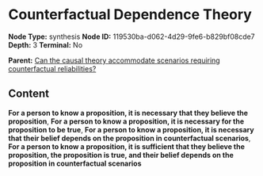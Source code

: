 # Counterfactual Dependence Theory

**Node Type:** synthesis
**Node ID:** 119530ba-d062-4d29-9fe6-b829bf08cde7
**Depth:** 3
**Terminal:** No

**Parent:** [Can the causal theory accommodate scenarios requiring counterfactual reliabilities?](can-the-causal-theory-accommodate-scenarios-requiring-counterfactual-reliabilities.md)

## Content

**For a person to know a proposition, it is necessary that they believe the proposition**, **For a person to know a proposition, it is necessary for the proposition to be true**, **For a person to know a proposition, it is necessary that their belief depends on the proposition in counterfactual scenarios**, **For a person to know a proposition, it is sufficient that they believe the proposition, the proposition is true, and their belief depends on the proposition in counterfactual scenarios**
